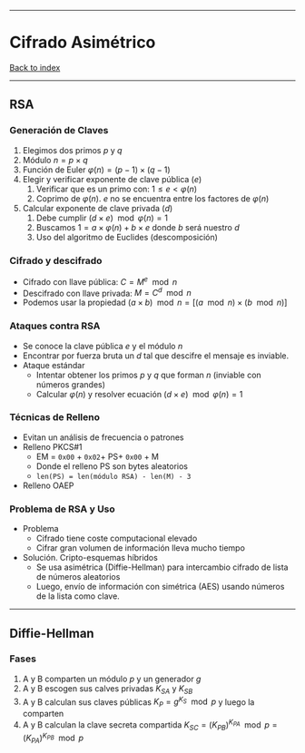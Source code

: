 
---
# Cifrado Asimétrico

[Back to index](../README.md)

---

## RSA
### Generación de Claves
1. Elegimos dos primos $p$ y $q$
2. Módulo $n=p\times q$
3. Función de Euler $\varphi(n) = (p-1)\times (q-1)$
4. Elegir y verificar exponente de clave pública ($e$)
	1. Verificar que es un primo con: $1\leq e < \varphi(n)$
	2. Coprimo de $\varphi(n)$. $e$ no se encuentra entre los factores de $\varphi(n)$
5. Calcular exponente de clave privada ($d$)
	1. Debe cumplir $(d\times e) \mod \varphi(n) = 1$
	2. Buscamos $1=a\times \varphi(n) + b \times e$ donde $b$ será nuestro $d$
	3. Uso del algoritmo de Euclides (descomposición)
### Cifrado y descifrado
- Cifrado con llave pública: $C = M^e \mod n$
- Descifrado con llave privada: $M = C^d \mod n$
- Podemos usar la propiedad $(a\times b) \mod n = [(a \mod n) \times (b \mod n)]$
### Ataques contra RSA
- Se conoce la clave pública $e$ y el módulo $n$
- Encontrar por fuerza bruta un $d$ tal que descifre el mensaje es inviable.
- Ataque estándar
	- Intentar obtener los primos $p$ y $q$ que forman $n$ (inviable con números grandes)
	- Calcular $\varphi(n)$ y resolver ecuación $(d\times e) \mod \varphi(n) = 1$
### Técnicas de Relleno
- Evitan un análisis de frecuencia o patrones
- Relleno PKCS#1
	- EM = `0x00` + `0x02`+ PS+ `0x00` + M
	- Donde el relleno PS son bytes aleatorios
	- `len(PS) = len(módulo RSA) - len(M) - 3`
- Relleno OAEP
### Problema de RSA y Uso
- Problema
	- Cifrado tiene coste computacional elevado
	- Cifrar gran volumen de información lleva mucho tiempo
- Solución. Cripto-esquemas híbridos
	- Se usa asimétrica (Diffie-Hellman) para intercambio cifrado de lista de números aleatorios
	- Luego, envío de información con simétrica (AES) usando números de la lista como clave.
---
## Diffie-Hellman
### Fases
1. A y B comparten un módulo $p$ y un generador $g$ 
2. A y B escogen sus calves privadas $K_{SA}$ y $K_{SB}$ 
3. A y B calculan sus claves públicas $K_{P} = g^{K_S}\mod p$ y luego la comparten
4. A y B calculan la clave secreta compartida $K_{SC} = (K_{PB})^{K_{PA}} \mod p = (K_{PA})^{K_{PB}} \mod p$
